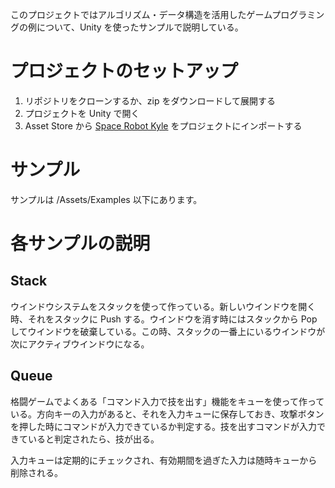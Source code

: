 このプロジェクトではアルゴリズム・データ構造を活用したゲームプログラミングの例について、Unity を使ったサンプルで説明している。

# プロジェクトのセットアップ

1. リポジトリをクローンするか、zip をダウンロードして展開する
2. プロジェクトを Unity で開く
3. Asset Store から [Space Robot Kyle](https://assetstore.unity.com/packages/3d/characters/robots/4696) をプロジェクトにインポートする

# サンプル

サンプルは /Assets/Examples 以下にあります。

# 各サンプルの説明

## Stack

ウインドウシステムをスタックを使って作っている。新しいウインドウを開く時、それをスタックに Push する。ウインドウを消す時にはスタックから Pop してウインドウを破棄している。この時、スタックの一番上にいるウインドウが次にアクティブウインドウになる。

## Queue

格闘ゲームでよくある「コマンド入力で技を出す」機能をキューを使って作っている。方向キーの入力があると、それを入力キューに保存しておき、攻撃ボタンを押した時にコマンドが入力できているか判定する。技を出すコマンドが入力できていると判定されたら、技が出る。

入力キューは定期的にチェックされ、有効期間を過ぎた入力は随時キューから削除される。